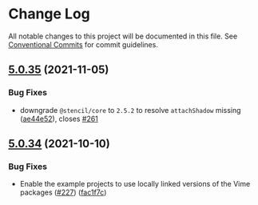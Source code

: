 # Change Log

All notable changes to this project will be documented in this file.
See [Conventional Commits](https://conventionalcommits.org) for commit guidelines.

## [5.0.35](https://github.com/vime-js/vime/compare/v5.0.34...v5.0.35) (2021-11-05)


### Bug Fixes

* downgrade `@stencil/core` to `2.5.2` to resolve `attachShadow` missing ([ae44e52](https://github.com/vime-js/vime/commit/ae44e5263521ad3f92c395c22ce727152c6a8452)), closes [#261](https://github.com/vime-js/vime/issues/261)





## [5.0.34](https://github.com/vime-js/vime/compare/v5.0.33...v5.0.34) (2021-10-10)


### Bug Fixes

* Enable the example projects to use locally linked versions of the Vime packages ([#227](https://github.com/vime-js/vime/issues/227)) ([fac1f7c](https://github.com/vime-js/vime/commit/fac1f7ce20df80da596198acb504650fd1463c1a))
